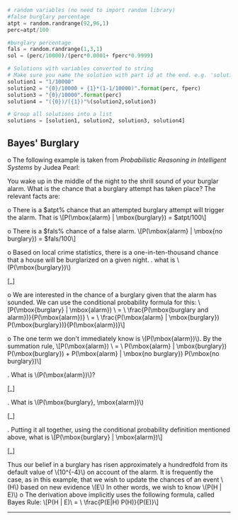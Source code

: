 ```python
# random variables (no need to import random library)
#false burglary percentage
atpt = random.randrange(92,96,1)
perc=atpt/100

#burglary percentage
fals = random.randrange(1,3,1)
sol = (perc/10000)/(perc*0.0001+ fperc*0.9999)

# Solutions with variables converted to string
# Make sure you name the solution with part id at the end. e.g. 'solution1' will be solution for part 1. 
solution1 = "1/10000"
solution2 = "{0}/10000 + {1}*(1-1/10000)".format(perc, fperc)
solution3 = "{0}/10000".format(perc)
solution4 = "({0})/({1})"%(solution2,solution3)

# Group all solutions into a list
solutions = [solution1, solution2, solution3, solution4]


```

## Bayes' Burglary ##
o  The following example is taken from _Probabilistic Reasoning in Intelligent Systems_ by Judea Pearl:

You wake up in the middle of the night to the shrill sound of your burglar alarm. What is the chance that a burglary attempt has taken place? The relevant facts are: 

o  There is a $atpt% chance that an attempted burglary attempt will trigger the alarm. That is 
\\\[P(\\mbox{alarm} | \\mbox{burglary}) = $atpt/100\\\]

o  There is a $fals% chance of a false alarm.
\\\[P(\mbox{alarm} | \mbox{no burglary}) = $fals/100\\\]

o  Based on local crime statistics, there is a one-in-ten-thousand chance that a house will be burglarized on a given night.
.  what is \\\(P(\mbox{burglary})\\\)

[_]

o  We are interested in the chance of a burglary given that the alarm has sounded. We can use the conditional probability formula for this:
\\\[P(\\mbox{burglary} | \\mbox{alarm}) \\ = \\ \\frac{P(\\mbox{burglary and alarm})}{P(\\mbox{alarm})} \\ = \\ \\frac{P(\\mbox{alarm} | \\mbox{burglary}) P(\\mbox{burglary})}{P(\\mbox{alarm})}\\\]

o  The one term we don't immediately know is \\\(P(\mbox{alarm})\\\).  By the summation rule,
\\\[P(\\mbox{alarm}) \\ = \\ P(\\mbox{alarm} | \\mbox{burglary}) P(\\mbox{burglary}) + P(\\mbox{alarm} | \\mbox{no burglary}) P(\\mbox{no burglary})\\\]

.  What is \\\(P(\\mbox{alarm})\\\)?

[_]

.  What is \\\(P(\\mbox{burglary}, \\mbox{alarm})\\\)

[_]

.  Putting it all together, using the conditional probability definition mentioned above, what is
\\\[P(\\mbox{burglary} | \\mbox{alarm})\\\]

[_]

Thus our belief in a burglary has risen approximately a hundredfold from its default value of \\\(10^{-4}\\\)  on account of the alarm.
It is frequently the case, as in this example, that we wish to update the chances of an event \\\(H\\\) based on new evidence \\\(E\\\)  In other words, we wish to know \\\(P(H | E)\\\)
o  The derivation above implicitly uses the following formula, called Bayes Rule:
\\\[P(H | E)\\ = \\ \\frac{P(E|H) P(H)}{P(E)}\\\]


---
